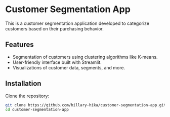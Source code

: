 # Customer Segmentation App

This is a customer segmentation application developed to categorize customers based on their purchasing behavior.

## Features

- Segmentation of customers using clustering algorithms like K-means.
- User-friendly interface built with Streamlit.
- Visualizations of customer data, segments, and more.

## Installation

Clone the repository:
```bash
git clone https://github.com/hillary-hika/customer-segmentation-app.git
cd customer-segmentation-app
